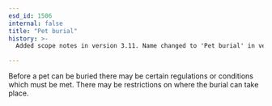 ```yaml
---
esd_id: 1506
internal: false
title: "Pet burial"
history: >-
  Added scope notes in version 3.11. Name changed to 'Pet burial' in version 4.00.

---
```


Before a pet can be buried there may be certain regulations or conditions which must be met.  There may be restrictions on where the burial can take place.

